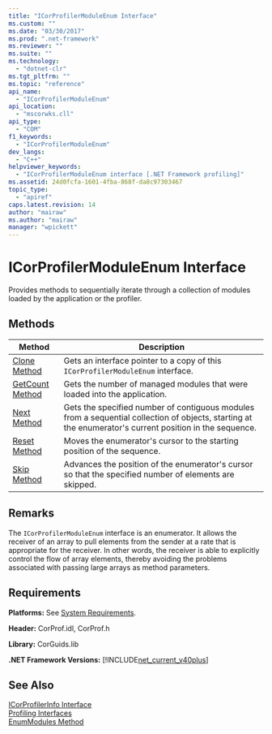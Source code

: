 ```yaml
---
title: "ICorProfilerModuleEnum Interface"
ms.custom: ""
ms.date: "03/30/2017"
ms.prod: ".net-framework"
ms.reviewer: ""
ms.suite: ""
ms.technology: 
  - "dotnet-clr"
ms.tgt_pltfrm: ""
ms.topic: "reference"
api_name: 
  - "ICorProfilerModuleEnum"
api_location: 
  - "mscorwks.cll"
api_type: 
  - "COM"
f1_keywords: 
  - "ICorProfilerModuleEnum"
dev_langs: 
  - "C++"
helpviewer_keywords: 
  - "ICorProfilerModuleEnum interface [.NET Framework profiling]"
ms.assetid: 24d0fcfa-1601-4fba-868f-da8c97303467
topic_type: 
  - "apiref"
caps.latest.revision: 14
author: "mairaw"
ms.author: "mairaw"
manager: "wpickett"
---
```

# ICorProfilerModuleEnum Interface
Provides methods to sequentially iterate through a collection of modules loaded by the application or the profiler.  
  
## Methods  
  
|Method|Description|  
|------------|-----------------|  
|[Clone Method](../../../../docs/framework/unmanaged-api/profiling/icorprofilermoduleenum-clone-method.md)|Gets an interface pointer to a copy of this `ICorProfilerModuleEnum` interface.|  
|[GetCount Method](../../../../docs/framework/unmanaged-api/profiling/icorprofilermoduleenum-getcount-method.md)|Gets the number of managed modules that were loaded into the application.|  
|[Next Method](../../../../docs/framework/unmanaged-api/profiling/icorprofilermoduleenum-next-method.md)|Gets the specified number of contiguous modules from a sequential collection of objects, starting at the enumerator's current position in the sequence.|  
|[Reset Method](../../../../docs/framework/unmanaged-api/profiling/icorprofilermoduleenum-reset-method.md)|Moves the enumerator's cursor to the starting position of the sequence.|  
|[Skip Method](../../../../docs/framework/unmanaged-api/profiling/icorprofilermoduleenum-skip-method.md)|Advances the position of the enumerator's cursor so that the specified number of elements are skipped.|  
  
## Remarks  
 The `ICorProfilerModuleEnum` interface is an enumerator. It allows the receiver of an array to pull elements from the sender at a rate that is appropriate for the receiver. In other words, the receiver is able to explicitly control the flow of array elements, thereby avoiding the problems associated with passing large arrays as method parameters.  
  
## Requirements  
 **Platforms:** See [System Requirements](../../../../docs/framework/get-started/system-requirements.md).  
  
 **Header:** CorProf.idl, CorProf.h  
  
 **Library:** CorGuids.lib  
  
 **.NET Framework Versions:** [!INCLUDE[net_current_v40plus](../../../../includes/net-current-v40plus-md.md)]  
  
## See Also  
 [ICorProfilerInfo Interface](../../../../docs/framework/unmanaged-api/profiling/icorprofilerinfo-interface.md)   
 [Profiling Interfaces](../../../../docs/framework/unmanaged-api/profiling/profiling-interfaces.md)   
 [EnumModules Method](../../../../docs/framework/unmanaged-api/profiling/icorprofilerinfo3-enummodules-method.md)
